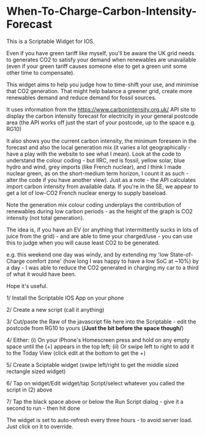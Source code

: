 # When-To-Charge-Carbon-Intensity-Forecast

This is a Scriptable Widget for IOS.

Even if you have green tariff like myself, you'll be aware the UK grid needs to generates CO2 to satisfy your demand when renewables are unavailable (even if your green tariff causes someone else to get a green unit some other time to compensate).

This widget aims to help you judge how to time-shift your use, and minimise that CO2 generation. That might help balance a greener grid, create more renewables demand and reduce demand for fossil sources.

It uses information from the https://www.carbonintensity.org.uk/ API site to display the carbon intensity forecast for electricity in your general postcode area (the API works off just the start of your postcode, up to the space e.g. RG10)

It also shows you the current carbon intensity, the minimum foreseen in the forecast and also the local generation mix (it varies a lot geographically - have a play with the website to see what I mean). Look at the code to understand the colour coding - but IIRC, red is fossil, yellow solar, blue hydro and wind, grey imports (like French nuclear), and I think I made nuclear green, as on the short-medium term horizon, I count it as such - alter the code if you have another view). Just as a note - the API calculates import carbon intensity from available data. If you're in the SE, we appear to get a lot of low-CO2 French nuclear energy to supply baseload.

Note the generation mix colour coding underplays the contribution of renewables during low carbon periods - as the height of the graph is CO2 intensity (not total generation).

The idea is, if you have an EV (or anything that intermittently sucks in lots of juice from the grid) - and are able to time your charged/use - you can use this to judge when you will cause least CO2 to be generated.

e.g. this weekend one day was windy, and by extending my 'low State-of-Charge comfort zone' (how long I was happy to have a low SoC at ~10%) by a day - I was able to reduce the CO2 generated in charging my car to a third of what it would have been.

Hope it's useful.

1/ Install the Scriptable IOS App on your phone

2/ Create a new script (call it anything)

3/ Cut/paste the Raw of the javascript file here into the Scriptable - edit the postcode from RG10 to yours (**/Just the bit before the space though/**)

4/ Either:
    (i) On your iPhone's Homescreen press and hold on any empty space until the (+) appears in the top left;
    (ii) Or swipe left to right to add it to the Today View (click edit at the bottom to get the +)

5/ Create a Sciptable widget (swipe left/right to get the middle sized rectangle sized widget)

6/ Tap on widget/Edit widget/tap Script/select whatever you called the script in (2) above

7/ Tap the black space above or below the Run Script dialog - give it a second to run - then hit done

The widget is set to auto-refresh every three hours - to avoid server load. Just click on it to override.

